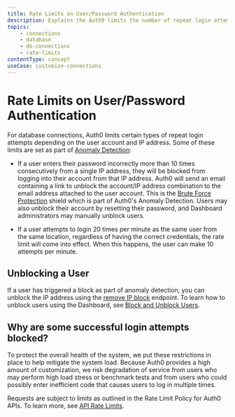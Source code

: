 ```yaml
---
title: Rate Limits on User/Password Authentication
description: Explains the Auth0 limits the number of repeat login attempts per user and IP address on database connections.
topics:
    - connections
    - database
    - db-connections
    - rate-limits
contentType: concept
useCase: customize-connections
---
```


# Rate Limits on User/Password Authentication

For database connections, Auth0 limits certain types of repeat login attempts depending on the user account and IP address. Some of these limits are set as part of [Anomaly Detection](/anomaly-detection):

 - If a user enters their password incorrectly more than 10 times consecutively from a single IP address, they will be blocked from logging into their account from that IP address. Auth0 will send an email containing a link to unblock the account/IP address combination to the email address attached to the user account. This is the [Brute Force Protection](/anomaly-detection#brute-force-protection) shield which is part of Auth0's Anomaly Detection. Users may also unblock their account by resetting their password, and Dashboard administrators may manually unblock users.

- If a user attempts to login 20 times per minute as the same user from the same location, regardless of having the correct credentials, the rate limit will come into effect. When this happens, the user can make 10 attempts per minute.

## Unblocking a User

If a user has triggered a block as part of anomaly detection, you can unblock the IP address using the [remove IP block](/api/management/v2#!/Anomaly/delete_ips_by_id) endpoint. To learn how to unblock users using the Dashboard, see [Block and Unblock Users](/users/guides/block-and-unblock-users).

## Why are some successful login attempts blocked?

To protect the overall health of the system, we put these restrictions in place to help mitigate the system load. Because Auth0 provides a high amount of customization, we risk degradation of service from users who may perform high load stress or benchmark tests and from users who could possibly enter inefficient code that causes users to log in multiple times.

Requests are subject to limits as outlined in the Rate Limit Policy for Auth0 APIs. To learn more, see [API Rate Limits](/rate-limits).
